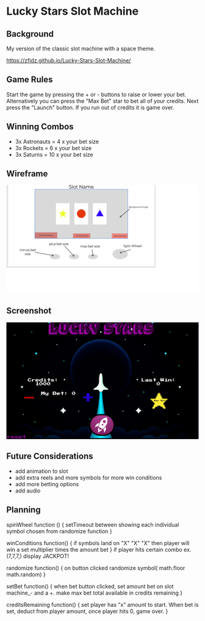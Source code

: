 
# Lucky Stars Slot Machine


## Background
My version of the classic slot machine with a space theme.

https://zfidz.github.io/Lucky-Stars-Slot-Machine/

## Game Rules
Start the game by pressing the + or - buttons to raise or lower your bet. Alternatively you can press the "Max Bet" star to bet all of your credits.
Next press the "Launch" button.
If you run out of credits it is game over.

## Winning Combos
 - 3x Astronauts = 4 x your bet size
 - 3x Rockets = 6 x your bet size
 - 3x Saturns = 10 x your bet size

## Wireframe
![image](planning/p1-wireframe.png)

## Screenshot
![image](images/screenshot.png)

## Future Considerations
 - add animation to slot
 - add extra reels and more symbols for more win conditions
 - add more betting options
 - add audio

 ## Planning
 
spinWheel function () {
setTimeout between showing each individual symbol
chosen from randomize function
}

winConditions function() {
if symbols land on "X" "X" "X" then player will win a set multiplier times the amount bet
}
if player hits certain combo ex.(7,7,7,) display JACKPOT!

randomize function() {
on button clicked randomize symbol( math.floor math.random)
}

setBet function() {
when bet button clicked, set amount bet on slot machine_- and a +.
make max bet total available in credits remaining
}

creditsRemaining function() {
set player has "x" amount to start. When bet is set, 
deduct from player amount,
once player hits 0, game over.
}
